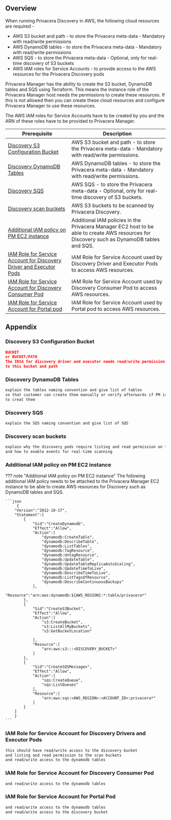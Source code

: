 
## Overview

When running Privacera Discovery in AWS, the following cloud resources are required - 

- AWS S3 bucket and path - to store the Privacera meta-data - Mandatory with read/write permissions
- AWS DynamoDB tables - to store the Privacera meta-data - Mandatory with read/write permissions
- AWS SQS - to store the Privacera meta-data - Optional, only for real-time discovery of S3 buckets
- AWS IAM roles for Service Accounts - to provide access to the AWS resources for the Privacera Discovery pods

Privacera Manager has the ability to create the S3 bucket, DynamoDB tables and SQS using Terraform. 
This means the instance role of the Privacera Manager host needs the permissions to create these resources.
If this is not allowed then you can create these cloud resources and configure Privacera Manager to use
these resources.

The AWS IAM roles for Service Accounts have to be created by you and the ARN of these roles have to be provided
to Privacera Manager. 


| Prerequisite                                                                                       | Description                                                                                                                                  |
|----------------------------------------------------------------------------------------------------|----------------------------------------------------------------------------------------------------------------------------------------------|
| [Discovery S3 Configuration Bucket](#discovery-s3-configuration-bucket)                           | AWS S3 bucket and path - to store the Privacera meta-data - Mandatory with read/write permissions.                                           |
| [Discovery DynamoDB Tables](#discovery-dynamodb-tables)                                             | AWS DynamoDB tables - to store the Privacera meta-data - Mandatory with read/write permissions.                                              |
| [Discovery SQS](#discovery-sqs)                                                                     | AWS SQS - to store the Privacera meta-data - Optional, only for real-time discovery of S3 buckets.                                           |
| [Discovery scan buckets](#discovery-scan-buckets)                                                   | AWS S3 buckets to be scanned by Privacera Discovery.                                                                                        |
| [Additional IAM policy on PM EC2 instance](#additional-iam-policy-on-pm-ec2-instance)                                           | Additional IAM policies in the Privacera Manager EC2 host to be able to create AWS resources for Discovery such as DynamoDB tables and SQS.  |
| [IAM Role for Service Account for Discovery Driver and Executor Pods](#iam-role-for-service-account-for-discovery-drivera-and-executor-pods) | IAM Role for Service Account used by Discovery Driver and Executor Pods to access AWS resources.                                             |
| [IAM Role for Service Account for Discovery Consumer Pod](#iam-role-for-service-account-for-discovery-consumer-pod)    | IAM Role for Service Account used by Discovery Consumer Pod to access AWS resources.                                                         |
| [IAM Role for Service Account for Portal pod](#iam-role-for-service-account-for-portal-pod)                            | IAM Role for Service Account used by Portal pod to access AWS resources.                                                                     |


## Appendix

### Discovery S3 Configuration Bucket

```json
BUCKET 
or BUCKET/PATH
The IRSA for discovery driver and executor needs read/write permission 
to this bucket and path
```

### Discovery DynamoDB Tables
```bash
explain the tables naming convention and give list of tables
so that customer can create them manually or verify afterwards if PM is going
to creat them
```
### Discovery SQS

```bash 
explain the SQS naming convention and give list of SQS
```

### Discovery scan buckets

```bash
explain why the discovery pods require listing and read permission on these buckets
and how to enable events for real-time scanning
```

### Additional IAM policy on PM EC2 instance

??? note "Additional IAM policy on PM EC2 instance"
    The following additional IAM policy needs to be attached to the Privacera Manager EC2 instance to be able to create AWS resources for Discovery such as DynamoDB tables and SQS.
    
    ```json
         {
        "Version":"2012-10-17",
        "Statement":[
            {
                "Sid":"CreateDynamodb",
                "Effect":"Allow",
                "Action":[
                    "dynamodb:CreateTable",
                    "dynamodb:DescribeTable",
                    "dynamodb:ListTables",
                    "dynamodb:TagResource",
                    "dynamodb:UntagResource",
                    "dynamodb:UpdateTable",
                    "dynamodb:UpdateTableReplicaAutoScaling",
                    "dynamodb:UpdateTimeToLive",
                    "dynamodb:DescribeTimeToLive",
                    "dynamodb:ListTagsOfResource",
                    "dynamodb:DescribeContinuousBackups"
                ],
                "Resource":"arn:aws:dynamodb:${AWS_REGION}:*:table/privacera*"
            },
            {
                "Sid":"CreateS3Bucket",
                "Effect":"Allow",
                "Action":[
                    "s3:CreateBucket",
                    "s3:ListAllMyBuckets",
                    "s3:GetBucketLocation"
                    
                ],
                "Resource":[
                    "arn:aws:s3:::<DISCOVERY_BUCKET>"
                ]
            },
            {
                "Sid":"CreateSQSMessages",
                "Effect":"Allow",
                "Action":[
                    "sqs:CreateQueue",
                    "sqs:ListQueues"
                ],
                "Resource":[
                    "arn:aws:sqs:<AWS_REGION>:<ACCOUNT_ID>:privacera*"
                ]
            }
        ]
        }
    ```

### IAM Role for Service Account for Discovery Drivera and Executor Pods

```bash
this should have read/write access to the discovery bucket
and listing and read permission to the scan buckets
and read/write access to the dynamodb tables
```
### IAM Role for Service Account for Discovery Consumer Pod
```bash 
and read/write access to the dynamodb tables
```

### IAM Role for Service Account for Portal Pod
```bash
and read/write access to the dynamodb tables
and read/write access to the discovery bucket
```